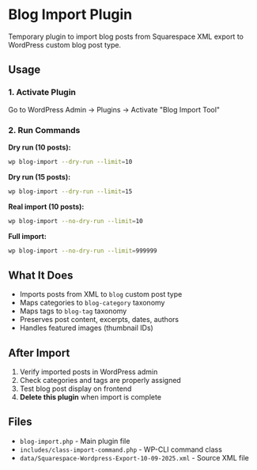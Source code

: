 # Blog Import Plugin

Temporary plugin to import blog posts from Squarespace XML export to WordPress custom blog post type.

## Usage

### 1. Activate Plugin
Go to WordPress Admin → Plugins → Activate "Blog Import Tool"

### 2. Run Commands

**Dry run (10 posts):**
```bash
wp blog-import --dry-run --limit=10
```

**Dry run (15 posts):**
```bash
wp blog-import --dry-run --limit=15
```

**Real import (10 posts):**
```bash
wp blog-import --no-dry-run --limit=10
```

**Full import:**
```bash
wp blog-import --no-dry-run --limit=999999
```

## What It Does

- Imports posts from XML to `blog` custom post type
- Maps categories to `blog-category` taxonomy
- Maps tags to `blog-tag` taxonomy
- Preserves post content, excerpts, dates, authors
- Handles featured images (thumbnail IDs)

## After Import

1. Verify imported posts in WordPress admin
2. Check categories and tags are properly assigned
3. Test blog post display on frontend
4. **Delete this plugin** when import is complete

## Files

- `blog-import.php` - Main plugin file
- `includes/class-import-command.php` - WP-CLI command class
- `data/Squarespace-Wordpress-Export-10-09-2025.xml` - Source XML file

